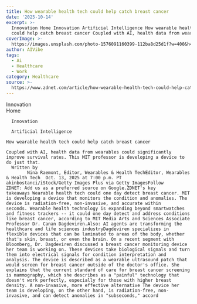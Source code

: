 ```yaml
---
title: How wearable health tech could help catch breast cancer
date: '2025-10-14'
excerpt: >-
  Innovation Home Innovation Artificial Intelligence How wearable health tech
  could help catch breast cancer Coupled with AI, health data from wearables...
coverImage: >-
  https://images.unsplash.com/photo-1576091160399-112ba8d25d1f?w=400&h=200&fit=crop&auto=format
author: AIVibe
tags:
  - Ai
  - Healthcare
  - Work
category: Healthcare
source: >-
  https://www.zdnet.com/article/how-wearable-health-tech-could-help-catch-breast-cancer/
---
```

Innovation      
      Home
    
      Innovation
    
      Artificial Intelligence
       
    How wearable health tech could help catch breast cancer
     
    Coupled with AI, health data from wearables could significantly improve survival rates. This MIT professor is developing a device to do just that.
      Written by 
            Nina Raemont, Editor, Wearables & Health TechEditor, Wearables & Health Tech  Oct. 13, 2025 at 7:00 p.m. PT                            akinbostanci/iStock/Getty Images Plus via Getty ImagesFollow ZDNET: Add us as a preferred source on Google.ZDNET's key takeaways Wearable health tech could one day detect breast cancer. MIT is developing a device that monitors the condition and anomalies. The device is radiation-free, non-invasive, and accurate within seconds. Wearable health technology is expanding beyond smartwatches and fitness trackers -- it could one day detect and address conditions like breast cancer, according to MIT Media Arts and Sciences Associate Professor Dr. Canan Dagdeviren.Also: AI agents are transforming the healthcare and life sciences industryDagdeviren specializes in flexible devices that can be laminated to areas of the body, whether that's skin, breast, or even the brain. On a recent segment with Bloomberg, Dr. Dagdeviren discussed a breast cancer monitoring device her team is working on. These devices take biological signals and turn them into electrical signals for condition interpretation and analysis. The device is described as a wearable ultrasound patch that would screen for breast cancer outside of the doctor's office. She explains that the current standard of care for breast cancer screening is mammography, which she describes as a "painful" technology that doesn't work perfectly, especially for those with higher breast density. A non-invasive, more effective alternative The device her team is developing, on the other hand, is radiation-free, non-invasive, and can detect anomalies in "subseconds," accord

